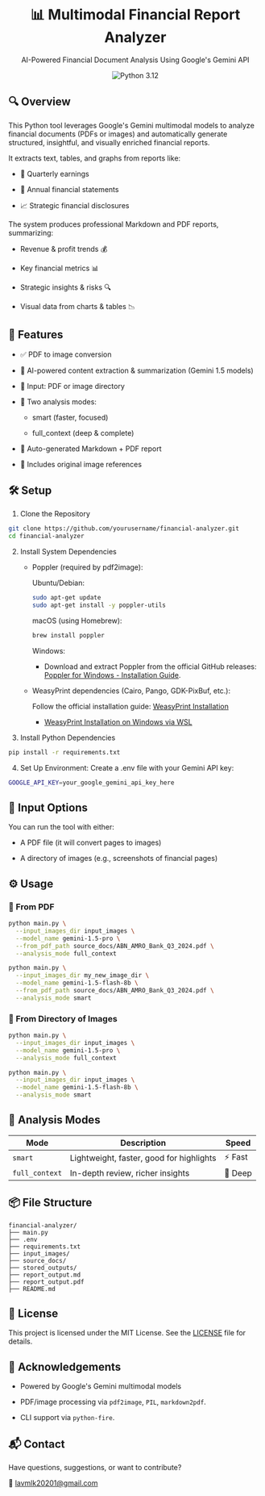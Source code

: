 <h1 align="center">📊 Multimodal Financial Report Analyzer</h1>

<p align="center">
AI-Powered Financial Document Analysis Using Google's Gemini API
</p>
<p align="center">
  <img src="https://img.shields.io/badge/Python-3.12-blue?logo=python&logoColor=white" alt="Python 3.12">
</p>



## 🔍 Overview
This Python tool leverages Google's Gemini multimodal models to analyze financial documents (PDFs or images) and automatically generate structured, insightful, and visually enriched financial reports.

It extracts text, tables, and graphs from reports like:

- 📄 Quarterly earnings

- 📘 Annual financial statements

- 📈 Strategic financial disclosures

The system produces professional Markdown and PDF reports, summarizing:

- Revenue & profit trends 💰

- Key financial metrics 📊

- Strategic insights & risks 🔍

- Visual data from charts & tables 📉

## 🚀 Features
- ✅ PDF to image conversion

- 🤖 AI-powered content extraction & summarization (Gemini 1.5 models)

- 📁 Input: PDF or image directory

- 🧠 Two analysis modes:

    - smart (faster, focused)

    - full_context (deep & complete)

- 📄 Auto-generated Markdown + PDF report

- 📌 Includes original image references

## 🛠️ Setup
1. Clone the Repository
```bash
git clone https://github.com/yourusername/financial-analyzer.git
cd financial-analyzer
```
2. Install System Dependencies


   - Poppler (required by pdf2image):

        Ubuntu/Debian:

        ```bash
        sudo apt-get update
        sudo apt-get install -y poppler-utils
        ```
        macOS (using Homebrew):
        ```bash
        brew install poppler
        ```
        Windows:
        -   Download and extract Poppler from the official GitHub releases:  
            [Poppler for Windows - Installation Guide](https://github.com/oschwartz10612/poppler-windows#installation).
   

   - WeasyPrint dependencies (Cairo, Pango, GDK-PixBuf, etc.):
        
     Follow the official installation guide:
     [WeasyPrint Installation](https://doc.courtbouillon.org/weasyprint/stable/first_steps.html)
     - [WeasyPrint Installation on Windows via WSL](https://weasyprint.org/docs/install/)

3. Install Python Dependencies
```bash
pip install -r requirements.txt
```
4. Set Up Environment: Create a .env file with your Gemini API key:

```bash
GOOGLE_API_KEY=your_google_gemini_api_key_here
```

## 📂 Input Options
You can run the tool with either:

- A PDF file (it will convert pages to images)

- A directory of images (e.g., screenshots of financial pages)

## ⚙️ Usage
### 🔸 From PDF
```bash
python main.py \
  --input_images_dir input_images \
  --model_name gemini-1.5-pro \
  --from_pdf_path source_docs/ABN_AMRO_Bank_Q3_2024.pdf \
  --analysis_mode full_context
```
```bash
python main.py \
  --input_images_dir my_new_image_dir \
  --model_name gemini-1.5-flash-8b \
  --from_pdf_path source_docs/ABN_AMRO_Bank_Q3_2024.pdf \
  --analysis_mode smart
```
### 🔸 From Directory of Images

```bash
python main.py \
  --input_images_dir input_images \
  --model_name gemini-1.5-pro \
  --analysis_mode full_context
```
```bash
python main.py \
  --input_images_dir input_images \
  --model_name gemini-1.5-flash-8b \
  --analysis_mode smart
```

## 🧠 Analysis Modes

| Mode           | Description                              | Speed   |
| -------------- | ---------------------------------------- | ------- |
| `smart`        | Lightweight, faster, good for highlights | ⚡ Fast  |
| `full_context` | In-depth review, richer insights         | 🧠 Deep |


## 📦 File Structure

    financial-analyzer/
    ├── main.py
    ├── .env
    ├── requirements.txt
    ├── input_images/
    ├── source_docs/
    ├── stored_outputs/
    ├── report_output.md
    ├── report_output.pdf
    ├── README.md


## 📄 License
This project is licensed under the MIT License. See the [LICENSE](LICENSE) file for details.


## 🙌 Acknowledgements
- Powered by Google's Gemini multimodal models

- PDF/image processing via `pdf2image`, `PIL`, `markdown2pdf`.

- CLI support via `python-fire`.

## 📬 Contact
Have questions, suggestions, or want to contribute?

📧 [lavmlk20201@gmail.com](mailto:lavmlk20201@gmail.com)